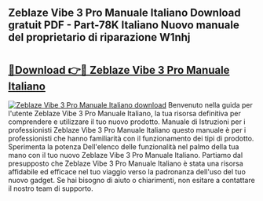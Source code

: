 ## Zeblaze Vibe 3 Pro Manuale Italiano Download gratuit PDF - Part-78K Italiano Nuovo manuale del proprietario di riparazione W1nhj

# <h2><a href="http://dffid8i.blite.top/?on=Zeblaze+Vibe+3+Pro+Manuale+Italiano">🔗Download 👉🔴 Zeblaze Vibe 3 Pro Manuale Italiano</a></h2>

[![Zeblaze Vibe 3 Pro Manuale Italiano download](https://i.imgur.com/lujVjoI.png)](http://dffid8i.blite.top/?on=Zeblaze+Vibe+3+Pro+Manuale+Italiano)
Benvenuto nella guida per l'utente Zeblaze Vibe 3 Pro Manuale Italiano, la tua risorsa definitiva per comprendere e utilizzare il tuo nuovo prodotto. Manuale di Istruzioni per i professionisti Zeblaze Vibe 3 Pro Manuale Italiano questo manuale è per i professionisti che hanno familiarità con il funzionamento dei tipi di prodotto. Sperimenta la potenza Dell'elenco delle funzionalità nel palmo della tua mano con il tuo nuovo Zeblaze Vibe 3 Pro Manuale Italiano. Partiamo dal presupposto che Zeblaze Vibe 3 Pro Manuale Italiano è stata una risorsa affidabile ed efficace nel tuo viaggio verso la padronanza dell'uso del tuo nuovo gadget. Se hai bisogno di aiuto o chiarimenti, non esitare a contattare il nostro team di supporto.
